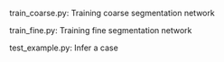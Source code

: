 train_coarse.py: Training coarse segmentation network

train_fine.py: Training fine segmentation network

test_example.py: Infer a case



 
